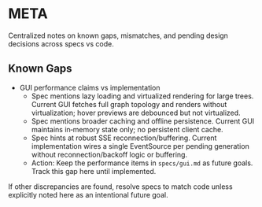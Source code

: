 # META

Centralized notes on known gaps, mismatches, and pending design decisions across specs vs code.

## Known Gaps

- GUI performance claims vs implementation
  - Spec mentions lazy loading and virtualized rendering for large trees. Current GUI fetches full graph topology and renders without virtualization; hover previews are debounced but not virtualized.
  - Spec mentions broader caching and offline persistence. Current GUI maintains in‑memory state only; no persistent client cache.
  - Spec hints at robust SSE reconnection/buffering. Current implementation wires a single EventSource per pending generation without reconnection/backoff logic or buffering.
  - Action: Keep the performance items in `specs/gui.md` as future goals. Track this gap here until implemented.

If other discrepancies are found, resolve specs to match code unless explicitly noted here as an intentional future goal.
